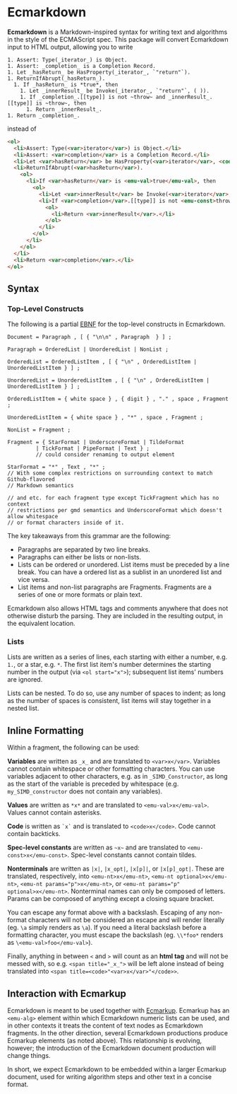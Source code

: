 # Ecmarkdown

**Ecmarkdown** is a Markdown-inspired syntax for writing text and algorithms in the style of the ECMAScript spec. This package will convert Ecmarkdown input to HTML output, allowing you to write

```
1. Assert: Type(_iterator_) is Object.
1. Assert: _completion_ is a Completion Record.
1. Let _hasReturn_ be HasProperty(_iterator_, `"return"`).
1. ReturnIfAbrupt(_hasReturn_).
  1. If _hasReturn_ is *true*, then
    1. Let _innerResult_ be Invoke(_iterator_, `"return"`, ( )).
    1. If _completion_.[[type]] is not ~throw~ and _innerResult_.[[type]] is ~throw~, then
      1. Return _innerResult_.
1. Return _completion_.
```

instead of

```html
<ol>
  <li>Assert: Type(<var>iterator</var>) is Object.</li>
  <li>Assert: <var>completion</var> is a Completion Record.</li>
  <li>Let <var>hasReturn</var> be HasProperty(<var>iterator</var>, <code>"return"</code>).</li>
  <li>ReturnIfAbrupt(<var>hasReturn</var>).
    <ol>
      <li>If <var>hasReturn</var> is <emu-val>true</emu-val>, then
        <ol>
          <li>Let <var>innerResult</var> be Invoke(<var>iterator</var>, <code>"return"</code>, ( )).</li>
          <li>If <var>completion</var>.[[type]] is not <emu-const>throw</emu-const> and <var>innerResult</var>.[[type]] is <emu-const>throw</emu-const>, then
            <ol>
              <li>Return <var>innerResult</var>.</li>
            </ol>
          </li>
        </ol>
      </li>
    </ol>
  </li>
  <li>Return <var>completion</var>.</li>
</ol>
```

## Syntax

### Top-Level Constructs
The following is a partial [EBNF](https://en.wikipedia.org/wiki/Extended_Backus%E2%80%93Naur_Form#Basics) for the top-level constructs in Ecmarkdown.

```
Document = Paragraph , [ { "\n\n" , Paragraph  } ] ;

Paragraph = OrderedList | UnorderedList | NonList ;

OrderedList = OrderedListItem , [ { "\n" , OrderedListItem | UnorderedListItem } ] ;

UnorderedList = UnorderedListItem , [ { "\n" , OrderedListItem | UnorderedListItem } ] ;

OrderedListItem = { white space } , { digit } , "." , space , Fragment ;

UnorderedListItem = { white space } , "*" , space , Fragment ;

NonList = Fragment ;

Fragment = { StarFormat | UnderscoreFormat | TildeFormat
         | TickFormat | PipeFormat | Text } ;
         // could consider renaming to output element

StarFormat = "*" , Text , "*" ;
// With some complex restrictions on surrounding context to match Github-flavored
// Markdown semantics

// and etc. for each fragment type except TickFragment which has no context
// restrictions per gmd semantics and UnderscoreFormat which doesn't allow whitespace
// or format characters inside of it.
```

The key takeaways from this grammar are the following:

* Paragraphs are separated by two line breaks.
* Paragraphs can either be lists or non-lists.
* Lists can be ordered or unordered. List items must be preceded by a line break. You can have a ordered list as a sublist in an unordered list and vice versa.
* List items and non-list paragraphs are Fragments. Fragments are a series of one or more formats or plain text.

Ecmarkdown also allows HTML tags and comments anywhere that does not otherwise disturb the parsing. They are included in the resulting output, in the equivalent location.

### Lists

Lists are written as a series of lines, each starting with either a number, e.g. `1.`, or a star, e.g. `*`. The first list item's number determines the starting number in the output (via `<ol start="x">`); subsequent list items' numbers are ignored.

Lists can be nested. To do so, use any number of spaces to indent; as long as the number of spaces is consistent, list items will stay together in a nested list.

## Inline Formatting

Within a fragment, the following can be used:

**Variables** are written as `_x_` and are translated to `<var>x</var>`. Variables cannot contain whitespace or other formatting characters. You can use variables adjacent to other characters, e.g. as in `_SIMD_Constructor`, as long as the start of the variable is preceded by whitespace (e.g. `my_SIMD_constructor` does not contain any variables).

**Values** are written as `*x*` and are translated to `<emu-val>x</emu-val>`. Values cannot contain asterisks.

**Code** is written as `` `x` `` and is translated to `<code>x</code>`. Code cannot contain backticks.

**Spec-level constants** are written as `~x~` and are translated to `<emu-const>x</emu-const>`. Spec-level constants cannot contain tildes.

**Nonterminals** are written as `|x|`, `|x_opt|`, `|x[p]|`, or `|x[p]_opt|`. These are translated, respectively, into `<emu-nt>x</emu-nt>`, `<emu-nt optional>x</emu-nt>`, `<emu-nt params="p">x</emu-nt>`, or `<emu-nt params="p" optional>x</emu-nt>`. Nonterminal names can only be composed of letters. Params can be composed of anything except a closing square bracket.

You can escape any format above with a backslash. Escaping of any non-format characters will not be considered an escape and will render literally (eg. `\a` simply renders as `\a`). If you need a literal backslash before a formatting character, you must escape the backslash (eg. `\\*foo*` renders as `\<emu-val>foo</emu-val>`).

Finally, anything in between `<` and `>` will count as an **html tag** and will not be messed with, so e.g. `<span title="_x_">` will be left alone instead of being translated into `<span title=<code>"<var>x</var>"</code>>`.

## Interaction with Ecmarkup

Ecmarkdown is meant to be used together with [Ecmarkup](https://github.com/bterlson/ecmarkup/). Ecmarkup has an `<emu-alg>` element within which Ecmarkdown numeric lists can be used, and in other contexts it treats the content of text nodes as Ecmarkdown fragments. In the other direction, several Ecmarkdown productions produce Ecmarkup elements (as noted above). This relationship is evolving, however; the introduction of the Ecmarkdown document production will change things.

In short, we expect Ecmarkdown to be embedded within a larger Ecmarkup document, used for writing algorithm steps and other text in a concise format.
